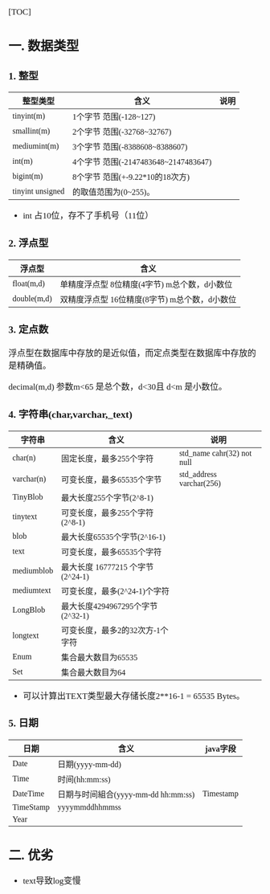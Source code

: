 <span  style="font-family: Simsun,serif; font-size: 17px; ">

[TOC]

## 一. 数据类型

### 1. 整型

整型类型 | 含义 | 说明
---|---|---
tinyint(m) | 1个字节  范围(-128~127) |
smallint(m) | 2个字节  范围(-32768~32767)
mediumint(m) | 3个字节  范围(-8388608~8388607)
int(m) | 4个字节  范围(-2147483648~2147483647)
bigint(m) | 8个字节  范围(+-9.22*10的18次方)
tinyint unsigned | 的取值范围为(0~255)。

- int 占10位，存不了手机号（11位）

### 2. 浮点型

浮点型 | 含义
---|---
float(m,d) | 单精度浮点型     8位精度(4字节)     m总个数，d小数位
double(m,d) | 双精度浮点型    16位精度(8字节)    m总个数，d小数位

### 3. 定点数

浮点型在数据库中存放的是近似值，而定点类型在数据库中存放的是精确值。

decimal(m,d) 参数m<65 是总个数，d<30且 d<m 是小数位。

### 4. 字符串(char,varchar,_text)

字符串 | 含义 | 说明
---|---|---
char(n) | 固定长度，最多255个字符 | std_name cahr(32) not null
varchar(n) | 可变长度，最多65535个字节 | std_address varchar(256)
TinyBlob | 最大长度255个字节(2^8-1)
tinytext | 可变长度，最多255个字符 (2^8-1)
blob | 最大长度65535个字节(2^16-1)
text | 可变长度，最多65535个字符
mediumblob | 最大长度 16777215 个字节(2^24-1)
mediumtext | 可变长度，最多(2^24-1)个字符
LongBlob | 最大长度4294967295个字节 (2^32-1)
longtext | 可变长度，最多2的32次方-1个字符
Enum | 集合最大数目为65535
Set | 集合最大数目为64

- 可以计算出TEXT类型最大存储长度2**16-1 = 65535 Bytes。

### 5. 日期

日期 | 含义 | java字段
---|---|---
Date | 日期(yyyy-mm-dd) | 
Time | 时间(hh:mm:ss) |
DateTime | 日期与时间組合(yyyy-mm-dd hh:mm:ss) | Timestamp
TimeStamp | yyyymmddhhmmss |
Year | | 

## 二. 优劣

- text导致log变慢

</span>